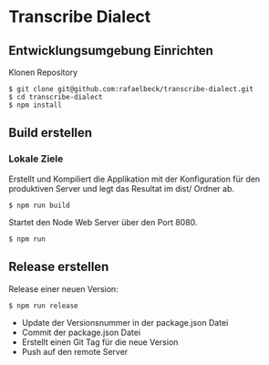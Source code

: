 # Transcribe Dialect

## Entwicklungsumgebung Einrichten

Klonen Repository
```shell
$ git clone git@github.com:rafaelbeck/transcribe-dialect.git
$ cd transcribe-dialect
$ npm install
```

## Build erstellen

### Lokale Ziele

Erstellt und Kompiliert die Applikation mit der Konfiguration für den produktiven Server und legt das Resultat im dist/ Ordner ab.
```shell
$ npm run build
```

Startet den Node Web Server über den Port 8080.
```shell
$ npm run
```

## Release erstellen

Release einer neuen Version:
```shell
$ npm run release
```
* Update der Versionsnummer in der package.json Datei
* Commit der package.json Datei
* Erstellt einen Git Tag für die neue Version
* Push auf den remote Server
